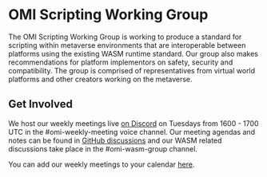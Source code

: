 # OMI Scripting Working Group

The OMI Scripting Working Group is working to produce a standard for scripting within metaverse environments that are interoperable between platforms using the existing WASM runtime standard. Our group also makes recommendations for platform implementors on safety, security and compatibility. The group is comprised of representatives from virtual world platforms and other creators working on the metaverse.

## Get Involved

We host our weekly meetings live [on Discord](https://discord.gg/NJtT9grz5E) on Tuesdays from 1600 - 1700 UTC in the #omi-weekly-meeting voice channel. Our meeting agendas and notes can be found in [GitHub discussions](https://github.com/omigroup/omi-wasm-group/discussions) and our WASM related discussions take place in the #omi-wasm-group channel.

You can add our weekly meetings to your calendar [here](https://calendar.google.com/calendar/u/1?cid=Y18wZHB1Z2Y5ZjgzZXE0cWVrbWI2b21xYmptZ0Bncm91cC5jYWxlbmRhci5nb29nbGUuY29t).
